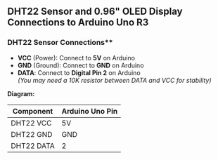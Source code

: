 ## DHT22 Sensor and 0.96" OLED Display Connections to Arduino Uno R3

### DHT22 Sensor Connections**
- **VCC** (Power): Connect to **5V** on Arduino
- **GND** (Ground): Connect to **GND** on Arduino
- **DATA**: Connect to **Digital Pin 2** on Arduino  
  _(You may need a 10K resistor between DATA and VCC for stability)_


**Diagram:**

| Component | Arduino Uno Pin |
|-----------|----------------|
| DHT22 VCC | 5V             |
| DHT22 GND | GND            |
| DHT22 DATA| 2              |
